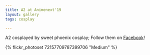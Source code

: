 ```yaml
---
title: A2 at Animenext'19
layout: gallery
tags: cosplay

---
```


A2 cosplayed by sweet phoenix cosplay; Follow them on [Facebook](https://www.facebook.com/SweetPhoenixCosplay/)!

{% flickr_photoset 72157709787399706 "Medium" %}